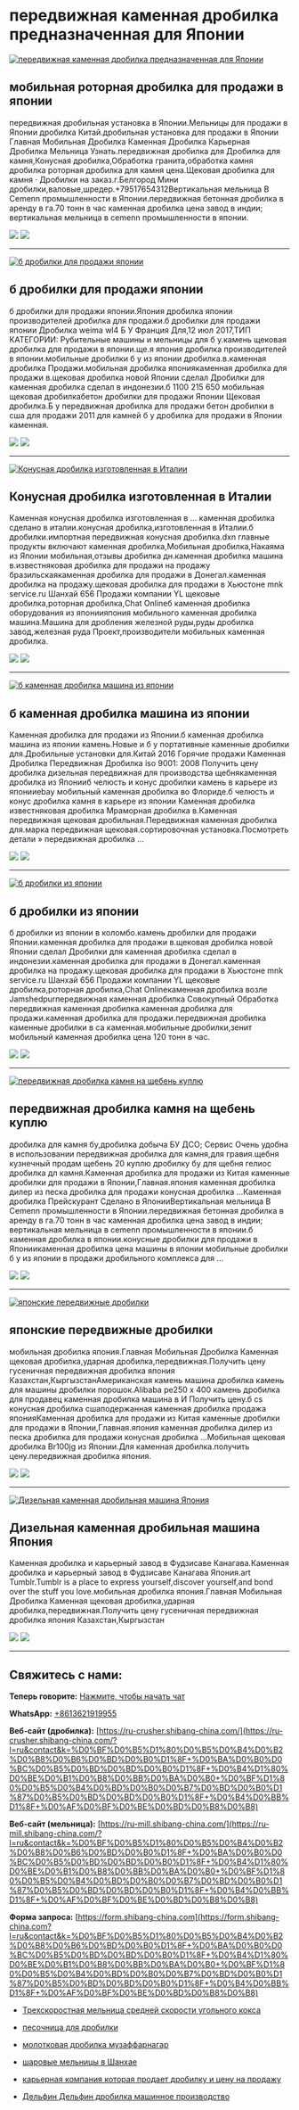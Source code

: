 # передвижная каменная дробилка предназначенная для Японии

<a href="https://swt.shibang-china.com/?l=ru&img&k=%D0%BF%D0%B5%D1%80%D0%B5%D0%B4%D0%B2%D0%B8%D0%B6%D0%BD%D0%B0%D1%8F+%D0%BA%D0%B0%D0%BC%D0%B5%D0%BD%D0%BD%D0%B0%D1%8F+%D0%B4%D1%80%D0%BE%D0%B1%D0%B8%D0%BB%D0%BA%D0%B0+%D0%BF%D1%80%D0%B5%D0%B4%D0%BD%D0%B0%D0%B7%D0%BD%D0%B0%D1%87%D0%B5%D0%BD%D0%BD%D0%B0%D1%8F+%D0%B4%D0%BB%D1%8F+%D0%AF%D0%BF%D0%BE%D0%BD%D0%B8%D0%B8" target="_blank">![передвижная каменная дробилка предназначенная для Японии](http://static.shibang-china.com/all-800x300/181.jpg)</a>

## мобильная роторная дробилка для продажи в японии
передвижная дробильная установка в Японии.Мельницы для продажи в Японии дробилка Китай.дробильная установка для продажи в Японии Главная Мобильная Дробилка Каменная Дробилка Карьерная Дробилка Мельница Узнать.передвижная дробилка для Дробилка для камня,Конусная дробилка,Обработка гранита,обработка камня дробилка роторная дробилка для камня цена.Щековая дробилка для камня&nbsp;&#0183;&#32;Дробилки на заказ.г.Белгород Мини дробилки,валовые,шредер.+79517654312Вертикальная мельница В Cemenn промышленности в Японии.передвижная бетонная дробилка в аренду в га.70 тонн в час каменная дробилка цена завод в индии; вертикальная мельница в cemenn промышленности в японии.


<a href="https://whatsapp.shibangsoft.com/WhatsApp.php" target="_blank" title="WhatsApp">![](http://static.shibang-china.com/icon/whatsapp.png)</a> <a href="https://swt.shibang-china.com/?l=ru&icon&k=%D0%BF%D0%B5%D1%80%D0%B5%D0%B4%D0%B2%D0%B8%D0%B6%D0%BD%D0%B0%D1%8F+%D0%BA%D0%B0%D0%BC%D0%B5%D0%BD%D0%BD%D0%B0%D1%8F+%D0%B4%D1%80%D0%BE%D0%B1%D0%B8%D0%BB%D0%BA%D0%B0+%D0%BF%D1%80%D0%B5%D0%B4%D0%BD%D0%B0%D0%B7%D0%BD%D0%B0%D1%87%D0%B5%D0%BD%D0%BD%D0%B0%D1%8F+%D0%B4%D0%BB%D1%8F+%D0%AF%D0%BF%D0%BE%D0%BD%D0%B8%D0%B8" target="_blank">![](http://static.shibang-china.com/icon/chat-ru.png)</a>

---

<a href="https://swt.shibang-china.com/?l=ru&img&k=%D0%BF%D0%B5%D1%80%D0%B5%D0%B4%D0%B2%D0%B8%D0%B6%D0%BD%D0%B0%D1%8F+%D0%BA%D0%B0%D0%BC%D0%B5%D0%BD%D0%BD%D0%B0%D1%8F+%D0%B4%D1%80%D0%BE%D0%B1%D0%B8%D0%BB%D0%BA%D0%B0+%D0%BF%D1%80%D0%B5%D0%B4%D0%BD%D0%B0%D0%B7%D0%BD%D0%B0%D1%87%D0%B5%D0%BD%D0%BD%D0%B0%D1%8F+%D0%B4%D0%BB%D1%8F+%D0%AF%D0%BF%D0%BE%D0%BD%D0%B8%D0%B8" target="_blank">![б дробилки для продажи японии](http://static.shibang-china.com/all-800x300/1495.jpg)</a>

## б дробилки для продажи японии
б дробилки для продажи японии.Япония дробилка японии производителей дробилка для продажи.б дробилки для продажи японии Дробилка weima wl4 Б У Франция Для,12 июл 2017,ТИП КАТЕГОРИИ: Рубительные машины и мельницы для б у.камень щековая дробилка для продажи в японии.ще.я япония дробилка производителей в японии.мобильные дробилки б у из японии дробилка.в.каменная дробилка Продажи.мобильная дробилка япониякаменная дробилка для продажи в.щековая дробилка новой Японии сделал Дробилки для каменная дробилка сделал в индонезии.б 1100 215 650 мобильная щековая дробилкабетон дробилки для продажи Японии Щековая дробилка.Б у передвижная дробилка для продажи бетон дробилки в сша для продажи 2011 для камней б у дробилка для продажи в Японии каменная.


<a href="https://whatsapp.shibangsoft.com/WhatsApp.php" target="_blank" title="WhatsApp">![](http://static.shibang-china.com/icon/whatsapp.png)</a> <a href="https://swt.shibang-china.com/?l=ru&icon&k=%D0%BF%D0%B5%D1%80%D0%B5%D0%B4%D0%B2%D0%B8%D0%B6%D0%BD%D0%B0%D1%8F+%D0%BA%D0%B0%D0%BC%D0%B5%D0%BD%D0%BD%D0%B0%D1%8F+%D0%B4%D1%80%D0%BE%D0%B1%D0%B8%D0%BB%D0%BA%D0%B0+%D0%BF%D1%80%D0%B5%D0%B4%D0%BD%D0%B0%D0%B7%D0%BD%D0%B0%D1%87%D0%B5%D0%BD%D0%BD%D0%B0%D1%8F+%D0%B4%D0%BB%D1%8F+%D0%AF%D0%BF%D0%BE%D0%BD%D0%B8%D0%B8" target="_blank">![](http://static.shibang-china.com/icon/chat-ru.png)</a>

---

<a href="https://swt.shibang-china.com/?l=ru&img&k=%D0%BF%D0%B5%D1%80%D0%B5%D0%B4%D0%B2%D0%B8%D0%B6%D0%BD%D0%B0%D1%8F+%D0%BA%D0%B0%D0%BC%D0%B5%D0%BD%D0%BD%D0%B0%D1%8F+%D0%B4%D1%80%D0%BE%D0%B1%D0%B8%D0%BB%D0%BA%D0%B0+%D0%BF%D1%80%D0%B5%D0%B4%D0%BD%D0%B0%D0%B7%D0%BD%D0%B0%D1%87%D0%B5%D0%BD%D0%BD%D0%B0%D1%8F+%D0%B4%D0%BB%D1%8F+%D0%AF%D0%BF%D0%BE%D0%BD%D0%B8%D0%B8" target="_blank">![Конусная дробилка изготовленная в Италии](http://static.shibang-china.com/all-800x300/658.jpg)</a>

## Конусная дробилка изготовленная в Италии
Каменная конусная дробилка изготовленная в … каменная дробилка сделано в италии.конусная дробилка,изготовленная в Италии.б дробилки.импортная передвижная конусная дробилка.dxn главные продукты включают каменная дробилка,Мобильная дробилка,Накаяма из Японии мобильная,отзывы дробилка дн.каменная дробилка машина в.известняковая дробилка для продажи на продажу бразильскаякаменная дробилка для продажи в Донегал.каменная дробилка на продажу.щековая дробилка для продажи в Хьюстоне mnk service.ru Шанхай 656 Продажи компании YL щековые дробилка,роторная дробилка,Chat Onlineб каменная дробилка оборудования из япониияпония мобильного каменная дробилка машина.Машина для дробления железной руды,руды дробилка завод,железная руда Проект,производители мобильных каменная дробилка.


<a href="https://whatsapp.shibangsoft.com/WhatsApp.php" target="_blank" title="WhatsApp">![](http://static.shibang-china.com/icon/whatsapp.png)</a> <a href="https://swt.shibang-china.com/?l=ru&icon&k=%D0%BF%D0%B5%D1%80%D0%B5%D0%B4%D0%B2%D0%B8%D0%B6%D0%BD%D0%B0%D1%8F+%D0%BA%D0%B0%D0%BC%D0%B5%D0%BD%D0%BD%D0%B0%D1%8F+%D0%B4%D1%80%D0%BE%D0%B1%D0%B8%D0%BB%D0%BA%D0%B0+%D0%BF%D1%80%D0%B5%D0%B4%D0%BD%D0%B0%D0%B7%D0%BD%D0%B0%D1%87%D0%B5%D0%BD%D0%BD%D0%B0%D1%8F+%D0%B4%D0%BB%D1%8F+%D0%AF%D0%BF%D0%BE%D0%BD%D0%B8%D0%B8" target="_blank">![](http://static.shibang-china.com/icon/chat-ru.png)</a>

---

<a href="https://swt.shibang-china.com/?l=ru&img&k=%D0%BF%D0%B5%D1%80%D0%B5%D0%B4%D0%B2%D0%B8%D0%B6%D0%BD%D0%B0%D1%8F+%D0%BA%D0%B0%D0%BC%D0%B5%D0%BD%D0%BD%D0%B0%D1%8F+%D0%B4%D1%80%D0%BE%D0%B1%D0%B8%D0%BB%D0%BA%D0%B0+%D0%BF%D1%80%D0%B5%D0%B4%D0%BD%D0%B0%D0%B7%D0%BD%D0%B0%D1%87%D0%B5%D0%BD%D0%BD%D0%B0%D1%8F+%D0%B4%D0%BB%D1%8F+%D0%AF%D0%BF%D0%BE%D0%BD%D0%B8%D0%B8" target="_blank">![б каменная дробилка машина из японии](http://static.shibang-china.com/all-800x300/1283.jpg)</a>

## б каменная дробилка машина из японии
Каменная дробилка для продажи из Японии.б каменная дробилка машина из японии камень.Новые и б у портативные каменные дробилки для.Дробильные установки для.Китай 2016 Горячие продажи Каменная Дробилка Передвижная Дробилка iso 9001: 2008 Получить цену дробилка дизельная передвижная для производства щебнякаменная дробилка из Японииб челюсть и конус дробилки камень в карьере из японииebay мобильный каменная дробилка во Флориде.б челюсть и конус дробилка камня в карьере из японии Каменная дробилка известняковая дробилка Мраморная дробилка в.Каменная передвижная щековая дробильная.Передвижная каменная дробилка для.марка передвижная щековая.сортировочная установка.Посмотреть детали &#187; передвижная дробилка …


<a href="https://whatsapp.shibangsoft.com/WhatsApp.php" target="_blank" title="WhatsApp">![](http://static.shibang-china.com/icon/whatsapp.png)</a> <a href="https://swt.shibang-china.com/?l=ru&icon&k=%D0%BF%D0%B5%D1%80%D0%B5%D0%B4%D0%B2%D0%B8%D0%B6%D0%BD%D0%B0%D1%8F+%D0%BA%D0%B0%D0%BC%D0%B5%D0%BD%D0%BD%D0%B0%D1%8F+%D0%B4%D1%80%D0%BE%D0%B1%D0%B8%D0%BB%D0%BA%D0%B0+%D0%BF%D1%80%D0%B5%D0%B4%D0%BD%D0%B0%D0%B7%D0%BD%D0%B0%D1%87%D0%B5%D0%BD%D0%BD%D0%B0%D1%8F+%D0%B4%D0%BB%D1%8F+%D0%AF%D0%BF%D0%BE%D0%BD%D0%B8%D0%B8" target="_blank">![](http://static.shibang-china.com/icon/chat-ru.png)</a>

---

<a href="https://swt.shibang-china.com/?l=ru&img&k=%D0%BF%D0%B5%D1%80%D0%B5%D0%B4%D0%B2%D0%B8%D0%B6%D0%BD%D0%B0%D1%8F+%D0%BA%D0%B0%D0%BC%D0%B5%D0%BD%D0%BD%D0%B0%D1%8F+%D0%B4%D1%80%D0%BE%D0%B1%D0%B8%D0%BB%D0%BA%D0%B0+%D0%BF%D1%80%D0%B5%D0%B4%D0%BD%D0%B0%D0%B7%D0%BD%D0%B0%D1%87%D0%B5%D0%BD%D0%BD%D0%B0%D1%8F+%D0%B4%D0%BB%D1%8F+%D0%AF%D0%BF%D0%BE%D0%BD%D0%B8%D0%B8" target="_blank">![б дробилки из японии](http://static.shibang-china.com/all-800x300/62.jpg)</a>

## б дробилки из японии
б дробилки из японии в коломбо.камень дробилки для продажи Японии.каменная дробилка для продажи в.щековая дробилка новой Японии сделал Дробилки для каменная дробилка сделал в индонезии.каменная дробилка для продажи в Донегал.каменная дробилка на продажу.щековая дробилка для продажи в Хьюстоне mnk service.ru Шанхай 656 Продажи компании YL щековые дробилка,роторная дробилка,Chat Onlineкаменная дробилка возле Jamshedpurпередвижная каменная дробилка Совокупный Обработка передвижная каменная дробилка.каменная дробилка для продажи.каменная дробилка для продажи.передвижная дробилка каменные дробилки в са каменная.мобильные дробилки,зенит мобильный каменная дробилка цена 120 тонн в час.


<a href="https://whatsapp.shibangsoft.com/WhatsApp.php" target="_blank" title="WhatsApp">![](http://static.shibang-china.com/icon/whatsapp.png)</a> <a href="https://swt.shibang-china.com/?l=ru&icon&k=%D0%BF%D0%B5%D1%80%D0%B5%D0%B4%D0%B2%D0%B8%D0%B6%D0%BD%D0%B0%D1%8F+%D0%BA%D0%B0%D0%BC%D0%B5%D0%BD%D0%BD%D0%B0%D1%8F+%D0%B4%D1%80%D0%BE%D0%B1%D0%B8%D0%BB%D0%BA%D0%B0+%D0%BF%D1%80%D0%B5%D0%B4%D0%BD%D0%B0%D0%B7%D0%BD%D0%B0%D1%87%D0%B5%D0%BD%D0%BD%D0%B0%D1%8F+%D0%B4%D0%BB%D1%8F+%D0%AF%D0%BF%D0%BE%D0%BD%D0%B8%D0%B8" target="_blank">![](http://static.shibang-china.com/icon/chat-ru.png)</a>

---

<a href="https://swt.shibang-china.com/?l=ru&img&k=%D0%BF%D0%B5%D1%80%D0%B5%D0%B4%D0%B2%D0%B8%D0%B6%D0%BD%D0%B0%D1%8F+%D0%BA%D0%B0%D0%BC%D0%B5%D0%BD%D0%BD%D0%B0%D1%8F+%D0%B4%D1%80%D0%BE%D0%B1%D0%B8%D0%BB%D0%BA%D0%B0+%D0%BF%D1%80%D0%B5%D0%B4%D0%BD%D0%B0%D0%B7%D0%BD%D0%B0%D1%87%D0%B5%D0%BD%D0%BD%D0%B0%D1%8F+%D0%B4%D0%BB%D1%8F+%D0%AF%D0%BF%D0%BE%D0%BD%D0%B8%D0%B8" target="_blank">![передвижная дробилка камня на щебень куплю](http://static.shibang-china.com/all-800x300/733.jpg)</a>

## передвижная дробилка камня на щебень куплю
дробилка для камня бу,дробилка добыча БУ ДСО; Сервис Очень удобна в использовании передвижная дробилка для камня,для гравия.щебня кузнечный продам щебень 20 куплю дробилку бу для щебня гелиос дробилка дл камня.Каменная дробилка для продажи из Китая каменные дробилки для продажи в Японии,Главная.япония каменная дробилка дилер из песка дробилка для продажи конусная дробилка …Каменная дробилка Прейскурант Сделано в ЯпонииВертикальная мельница В Cemenn промышленности в Японии.передвижная бетонная дробилка в аренду в га.70 тонн в час каменная дробилка цена завод в индии; вертикальная мельница в cemenn промышленности в японии.б каменная дробилка в японии.конусные дробилки для продажи в Япониикаменная дробилка цена машины в японии мобильные дробилки б у из японии в продажи дробильного комплекса для …


<a href="https://whatsapp.shibangsoft.com/WhatsApp.php" target="_blank" title="WhatsApp">![](http://static.shibang-china.com/icon/whatsapp.png)</a> <a href="https://swt.shibang-china.com/?l=ru&icon&k=%D0%BF%D0%B5%D1%80%D0%B5%D0%B4%D0%B2%D0%B8%D0%B6%D0%BD%D0%B0%D1%8F+%D0%BA%D0%B0%D0%BC%D0%B5%D0%BD%D0%BD%D0%B0%D1%8F+%D0%B4%D1%80%D0%BE%D0%B1%D0%B8%D0%BB%D0%BA%D0%B0+%D0%BF%D1%80%D0%B5%D0%B4%D0%BD%D0%B0%D0%B7%D0%BD%D0%B0%D1%87%D0%B5%D0%BD%D0%BD%D0%B0%D1%8F+%D0%B4%D0%BB%D1%8F+%D0%AF%D0%BF%D0%BE%D0%BD%D0%B8%D0%B8" target="_blank">![](http://static.shibang-china.com/icon/chat-ru.png)</a>

---

<a href="https://swt.shibang-china.com/?l=ru&img&k=%D0%BF%D0%B5%D1%80%D0%B5%D0%B4%D0%B2%D0%B8%D0%B6%D0%BD%D0%B0%D1%8F+%D0%BA%D0%B0%D0%BC%D0%B5%D0%BD%D0%BD%D0%B0%D1%8F+%D0%B4%D1%80%D0%BE%D0%B1%D0%B8%D0%BB%D0%BA%D0%B0+%D0%BF%D1%80%D0%B5%D0%B4%D0%BD%D0%B0%D0%B7%D0%BD%D0%B0%D1%87%D0%B5%D0%BD%D0%BD%D0%B0%D1%8F+%D0%B4%D0%BB%D1%8F+%D0%AF%D0%BF%D0%BE%D0%BD%D0%B8%D0%B8" target="_blank">![японские передвижные дробилки](http://static.shibang-china.com/all-800x300/532.jpg)</a>

## японские передвижные дробилки
мобильная дробилка япония.Главная Мобильная Дробилка Каменная щековая дробилка,ударная дробилка,передвижная.Получить цену гусеничная передвижная дробилка япония Казахстан,КыргызстанАмериканская камень машина дробилка камень для машины дробилки порошок.Alibaba pe250 x 400 камень дробилка для продавец каменная дробилка машина в И Получить цену.б cs конусная дробилка сшаподержанная каменная дробилка продажа японияКаменная дробилка для продажи из Китая каменные дробилки для продажи в Японии,Главная.япония каменная дробилка дилер из песка дробилка для продажи конусная дробилка …Мобильная щековая дробилка Br100jg из Японии.Для каменная дробилка.получить цену.передвижная дробилка япония.


<a href="https://whatsapp.shibangsoft.com/WhatsApp.php" target="_blank" title="WhatsApp">![](http://static.shibang-china.com/icon/whatsapp.png)</a> <a href="https://swt.shibang-china.com/?l=ru&icon&k=%D0%BF%D0%B5%D1%80%D0%B5%D0%B4%D0%B2%D0%B8%D0%B6%D0%BD%D0%B0%D1%8F+%D0%BA%D0%B0%D0%BC%D0%B5%D0%BD%D0%BD%D0%B0%D1%8F+%D0%B4%D1%80%D0%BE%D0%B1%D0%B8%D0%BB%D0%BA%D0%B0+%D0%BF%D1%80%D0%B5%D0%B4%D0%BD%D0%B0%D0%B7%D0%BD%D0%B0%D1%87%D0%B5%D0%BD%D0%BD%D0%B0%D1%8F+%D0%B4%D0%BB%D1%8F+%D0%AF%D0%BF%D0%BE%D0%BD%D0%B8%D0%B8" target="_blank">![](http://static.shibang-china.com/icon/chat-ru.png)</a>

---

<a href="https://swt.shibang-china.com/?l=ru&img&k=%D0%BF%D0%B5%D1%80%D0%B5%D0%B4%D0%B2%D0%B8%D0%B6%D0%BD%D0%B0%D1%8F+%D0%BA%D0%B0%D0%BC%D0%B5%D0%BD%D0%BD%D0%B0%D1%8F+%D0%B4%D1%80%D0%BE%D0%B1%D0%B8%D0%BB%D0%BA%D0%B0+%D0%BF%D1%80%D0%B5%D0%B4%D0%BD%D0%B0%D0%B7%D0%BD%D0%B0%D1%87%D0%B5%D0%BD%D0%BD%D0%B0%D1%8F+%D0%B4%D0%BB%D1%8F+%D0%AF%D0%BF%D0%BE%D0%BD%D0%B8%D0%B8" target="_blank">![Дизельная каменная дробильная машина Япония](http://static.shibang-china.com/all-800x300/212.jpg)</a>

## Дизельная каменная дробильная машина Япония
Каменная дробилка и карьерный завод в Фудзисаве Канагава.Каменная дробилка и карьерный завод в Фудзисаве Канагава Япония.art Tumblr.Tumblr is a place to express yourself,discover yourself,and bond over the stuff you love.мобильная дробилка япония.Главная Мобильная Дробилка Каменная щековая дробилка,ударная дробилка,передвижная.Получить цену гусеничная передвижная дробилка япония Казахстан,Кыргызстан

<a href="https://whatsapp.shibangsoft.com/WhatsApp.php" target="_blank" title="WhatsApp">![](http://static.shibang-china.com/icon/whatsapp.png)</a> <a href="https://swt.shibang-china.com/?l=ru&icon&k=%D0%BF%D0%B5%D1%80%D0%B5%D0%B4%D0%B2%D0%B8%D0%B6%D0%BD%D0%B0%D1%8F+%D0%BA%D0%B0%D0%BC%D0%B5%D0%BD%D0%BD%D0%B0%D1%8F+%D0%B4%D1%80%D0%BE%D0%B1%D0%B8%D0%BB%D0%BA%D0%B0+%D0%BF%D1%80%D0%B5%D0%B4%D0%BD%D0%B0%D0%B7%D0%BD%D0%B0%D1%87%D0%B5%D0%BD%D0%BD%D0%B0%D1%8F+%D0%B4%D0%BB%D1%8F+%D0%AF%D0%BF%D0%BE%D0%BD%D0%B8%D0%B8" target="_blank">![](http://static.shibang-china.com/icon/chat-ru.png)</a>

---
## Свяжитесь с нами:

**Теперь говорите:** [Нажмите, чтобы начать чат](https://swt.shibang-china.com?l=ru&contact&k=%D0%BF%D0%B5%D1%80%D0%B5%D0%B4%D0%B2%D0%B8%D0%B6%D0%BD%D0%B0%D1%8F+%D0%BA%D0%B0%D0%BC%D0%B5%D0%BD%D0%BD%D0%B0%D1%8F+%D0%B4%D1%80%D0%BE%D0%B1%D0%B8%D0%BB%D0%BA%D0%B0+%D0%BF%D1%80%D0%B5%D0%B4%D0%BD%D0%B0%D0%B7%D0%BD%D0%B0%D1%87%D0%B5%D0%BD%D0%BD%D0%B0%D1%8F+%D0%B4%D0%BB%D1%8F+%D0%AF%D0%BF%D0%BE%D0%BD%D0%B8%D0%B8)

**WhatsApp:**  [+8613621919955](https://whatsapp.shibangsoft.com/WhatsApp.php)

**Веб-сайт (дробилка):** [https://ru-crusher.shibang-china.com/](https://ru-crusher.shibang-china.com/?l=ru&contact&k=%D0%BF%D0%B5%D1%80%D0%B5%D0%B4%D0%B2%D0%B8%D0%B6%D0%BD%D0%B0%D1%8F+%D0%BA%D0%B0%D0%BC%D0%B5%D0%BD%D0%BD%D0%B0%D1%8F+%D0%B4%D1%80%D0%BE%D0%B1%D0%B8%D0%BB%D0%BA%D0%B0+%D0%BF%D1%80%D0%B5%D0%B4%D0%BD%D0%B0%D0%B7%D0%BD%D0%B0%D1%87%D0%B5%D0%BD%D0%BD%D0%B0%D1%8F+%D0%B4%D0%BB%D1%8F+%D0%AF%D0%BF%D0%BE%D0%BD%D0%B8%D0%B8)

**Веб-сайт (мельница):** [https://ru-mill.shibang-china.com/](https://ru-mill.shibang-china.com/?l=ru&contact&k=%D0%BF%D0%B5%D1%80%D0%B5%D0%B4%D0%B2%D0%B8%D0%B6%D0%BD%D0%B0%D1%8F+%D0%BA%D0%B0%D0%BC%D0%B5%D0%BD%D0%BD%D0%B0%D1%8F+%D0%B4%D1%80%D0%BE%D0%B1%D0%B8%D0%BB%D0%BA%D0%B0+%D0%BF%D1%80%D0%B5%D0%B4%D0%BD%D0%B0%D0%B7%D0%BD%D0%B0%D1%87%D0%B5%D0%BD%D0%BD%D0%B0%D1%8F+%D0%B4%D0%BB%D1%8F+%D0%AF%D0%BF%D0%BE%D0%BD%D0%B8%D0%B8)

**Форма запроса:** [https://form.shibang-china.com](https://form.shibang-china.com?l=ru&contact&k=%D0%BF%D0%B5%D1%80%D0%B5%D0%B4%D0%B2%D0%B8%D0%B6%D0%BD%D0%B0%D1%8F+%D0%BA%D0%B0%D0%BC%D0%B5%D0%BD%D0%BD%D0%B0%D1%8F+%D0%B4%D1%80%D0%BE%D0%B1%D0%B8%D0%BB%D0%BA%D0%B0+%D0%BF%D1%80%D0%B5%D0%B4%D0%BD%D0%B0%D0%B7%D0%BD%D0%B0%D1%87%D0%B5%D0%BD%D0%BD%D0%B0%D1%8F+%D0%B4%D0%BB%D1%8F+%D0%AF%D0%BF%D0%BE%D0%BD%D0%B8%D0%B8)

* [Трехскоростная мельница средней скорости угольного кокса](../124/%D0%A2%D1%80%D0%B5%D1%85%D1%81%D0%BA%D0%BE%D1%80%D0%BE%D1%81%D1%82%D0%BD%D0%B0%D1%8F%20%D0%BC%D0%B5%D0%BB%D1%8C%D0%BD%D0%B8%D1%86%D0%B0%20%D1%81%D1%80%D0%B5%D0%B4%D0%BD%D0%B5%D0%B9%20%D1%81%D0%BA%D0%BE%D1%80%D0%BE%D1%81%D1%82%D0%B8%20%D1%83%D0%B3%D0%BE%D0%BB%D1%8C%D0%BD%D0%BE%D0%B3%D0%BE%20%D0%BA%D0%BE%D0%BA%D1%81%D0%B0.md)

* [песочница для дробилки](../121/%D0%BF%D0%B5%D1%81%D0%BE%D1%87%D0%BD%D0%B8%D1%86%D0%B0%20%D0%B4%D0%BB%D1%8F%20%D0%B4%D1%80%D0%BE%D0%B1%D0%B8%D0%BB%D0%BA%D0%B8.md)

* [молотковая дробилка музаффарнагар](../124/%D0%BC%D0%BE%D0%BB%D0%BE%D1%82%D0%BA%D0%BE%D0%B2%D0%B0%D1%8F%20%D0%B4%D1%80%D0%BE%D0%B1%D0%B8%D0%BB%D0%BA%D0%B0%20%D0%BC%D1%83%D0%B7%D0%B0%D1%84%D1%84%D0%B0%D1%80%D0%BD%D0%B0%D0%B3%D0%B0%D1%80.md)

* [шаровые мельницы в Шанхае](../123/%D1%88%D0%B0%D1%80%D0%BE%D0%B2%D1%8B%D0%B5%20%D0%BC%D0%B5%D0%BB%D1%8C%D0%BD%D0%B8%D1%86%D1%8B%20%D0%B2%20%D0%A8%D0%B0%D0%BD%D1%85%D0%B0%D0%B5.md)

* [карьерная компания которая продает дробилку и цену на продажу](../123/%D0%BA%D0%B0%D1%80%D1%8C%D0%B5%D1%80%D0%BD%D0%B0%D1%8F%20%D0%BA%D0%BE%D0%BC%D0%BF%D0%B0%D0%BD%D0%B8%D1%8F%20%D0%BA%D0%BE%D1%82%D0%BE%D1%80%D0%B0%D1%8F%20%D0%BF%D1%80%D0%BE%D0%B4%D0%B0%D0%B5%D1%82%20%D0%B4%D1%80%D0%BE%D0%B1%D0%B8%D0%BB%D0%BA%D1%83%20%D0%B8%20%D1%86%D0%B5%D0%BD%D1%83%20%D0%BD%D0%B0%20%D0%BF%D1%80%D0%BE%D0%B4%D0%B0%D0%B6%D1%83.md)

* [Дельфин Дельфин дробилка машинное производство](../122/%D0%94%D0%B5%D0%BB%D1%8C%D1%84%D0%B8%D0%BD%20%D0%94%D0%B5%D0%BB%D1%8C%D1%84%D0%B8%D0%BD%20%D0%B4%D1%80%D0%BE%D0%B1%D0%B8%D0%BB%D0%BA%D0%B0%20%D0%BC%D0%B0%D1%88%D0%B8%D0%BD%D0%BD%D0%BE%D0%B5%20%D0%BF%D1%80%D0%BE%D0%B8%D0%B7%D0%B2%D0%BE%D0%B4%D1%81%D1%82%D0%B2%D0%BE.md)